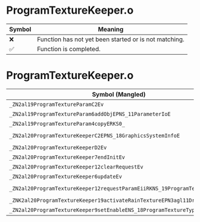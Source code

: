# ProgramTextureKeeper.o
| Symbol | Meaning 
| ------------- | ------------- 
| :x: | Function has not yet been started or is not matching. 
| :white_check_mark: | Function is completed. 


# ProgramTextureKeeper.o
| Symbol (Mangled) | Symbol (Demangled) | Decompiled? |
| ------------- |  ------------- | ------------- |
| `_ZN2al19ProgramTextureParamC2Ev` | `al::ProgramTextureParam::ProgramTextureParam(void)` | :x: |
| `_ZN2al19ProgramTextureParam6addObjEPNS_11ParameterIoE` | `al::ProgramTextureParam::addObj(al::ParameterIo *)` | :x: |
| `_ZN2al19ProgramTextureParam4copyERKS0_` | `al::ProgramTextureParam::copy(al::ProgramTextureParam const&)` | :x: |
| `_ZN2al20ProgramTextureKeeperC2EPNS_18GraphicsSystemInfoE` | `al::ProgramTextureKeeper::ProgramTextureKeeper(al::GraphicsSystemInfo *)` | :x: |
| `_ZN2al20ProgramTextureKeeperD2Ev` | `al::ProgramTextureKeeper::~ProgramTextureKeeper()` | :x: |
| `_ZN2al20ProgramTextureKeeper7endInitEv` | `al::ProgramTextureKeeper::endInit(void)` | :x: |
| `_ZN2al20ProgramTextureKeeper12clearRequestEv` | `al::ProgramTextureKeeper::clearRequest(void)` | :x: |
| `_ZN2al20ProgramTextureKeeper6updateEv` | `al::ProgramTextureKeeper::update(void)` | :x: |
| `_ZN2al20ProgramTextureKeeper12requestParamEiiRKNS_19ProgramTextureParamE` | `al::ProgramTextureKeeper::requestParam(int,int,al::ProgramTextureParam const&)` | :x: |
| `_ZNK2al20ProgramTextureKeeper19activateRainTextureEPN3agl11DrawContextE` | `al::ProgramTextureKeeper::activateRainTexture(agl::DrawContext *)const` | :x: |
| `_ZN2al20ProgramTextureKeeper9setEnableENS_18ProgramTextureTypeEb` | `al::ProgramTextureKeeper::setEnable(al::ProgramTextureType,bool)` | :x: |
